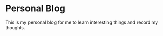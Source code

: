 # Personal Blog

This is my personal blog for me to learn interesting things and record my thoughts.
